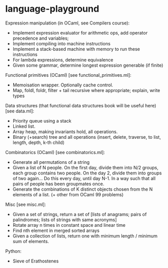 # language-playground

Expression manipulation (in OCaml, see Compilers course):
* Implement expression evaluator for arithmetic ops, add operator precedence and variables;
* Implement compiling into machine instructions
* Implement a stack-based machine with memory to run these instructions
* For lambda expressions, determine equivalence
* Given some grammar, determine longest expression generable (if finite)

Functional primitives (OCaml) [see functional_primitives.ml]:
* Memoisation wrapper. Optionally cache control.
* Map, foldl, foldr, filter + tail recursive where appropriate; explain, write types

Data structures (that functional data structures book will be useful here) [see data.ml]:
* Priority queue using a stack
* Linked list. 
* Array heap, making invariants hold, all operations.
* Binary (+search) tree and all operations (insert, delete, traverse, to list, length, depth, k-th child) 

Combinatorics (OCaml) [see combinatorics.ml]:
* Generate all permutations of a string
* Given a list of N people. On the first day, divide them into N/2 groups, each group contains two people. On the day 2, divide them into groups of two again... Do this every day, until day N-1. In a way such that all pairs of people has been groupmates once.
* Generate the combinations of K distinct objects chosen from the N elements of a list. (+ other from OCaml 99 problems)

Misc [see misc.ml]:
* Given a set of strings, return a set of [lists of anagrams; pairs of palindromes; lists of strings with same acronyms]
* Rotate array n times in constant space and linear time
* Find nth element in merged sorted arrays
* Given a collection of lists, return one with minimum length / minimum sum of elements.

Python:
* Sieve of Erathostenes
